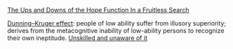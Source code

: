 [The Ups and Downs of the Hope Function In a Fruitless Search](https://www.gwern.net/docs/statistics/bayes/1994-falk)

[Dunning–Kruger effect](https://en.wikipedia.org/wiki/Dunning%E2%80%93Kruger_effect): people of low ability suffer from illusory superiority; derives from the metacognitive inability of low-ability persons to recognize their own ineptitude.
[Unskilled and unaware of it](/curio/kruger_dunning.pdf)